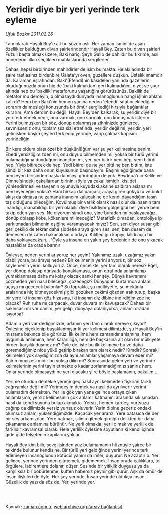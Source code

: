 # Yeridir diye bir yeri yerinde terk eyleme

*Ufuk Bozkır 2011.02.26*

<td class="columnist-detail">
<p>Tam olarak Hayali Bey'e ait bu sözün aslı. Her zaman ismini de aşan özellikler bulduğum divan şairlerindendir Hayali Bey. Zaten bu divan şairleri Fuzuli başta olmak üzere, Baki hariç, Şeyh Galip de dahildir bu fikrime, asıl hünerlerini ilkin seçtikleri mahlaslarında sergilerler.</p>
<p>
<div id="haberMetinDiv">
<p>Dahası hepsi birbirinden mahirdirler de isim bulmakta. Helaki adında bir şaire rastlasınız birdenbire Galata'yı öven, güzellere düşkün. Üstelik imamdır da. Karaman eşrafından. Baki'(Efendi)nin kasideleri yanında gazellerini okuduğunuzda onun hiç de 'baki kalmaktan' geri kalmadığını, niyet ve şuur altında hep bu 'bakilik' metaforunu yaşattığını görürüsünüz. Bakilik de metafor mu demeyin, o olmasaydı dünyada insanoğlunun hangi işinin anlamı kalırdı? Hem ben Baki'nin hemen yanına neden 'efendi' sıfatını eklediğimi sorarım da mesleği konusunda bir ömür sergilediği hırsıyla bağlantılar kurarım. Ama derdim bu değil, Hayali Bey'den kalkarak, şu yeridir diye bir yeri terk etmek nedir, ona varmak, onu sormak, onu konuşmak isterim. Yerini bulmuşken bir söz, dönüp dolanmışsa zihninizde günlerce, sevmişseniz onu, toplamışsa sizi etrafında, yeridir değil mi, yeridir, yeri gelmişken başka şeyleri terk edip yerinde, varıp çalmak kapısını yerindeliğin.
<p>Bir kere oldum olası özel bir düşkünlüğüm var şu yer kelimesine benim. Ebedi yersizliğimizden mi, onu duyup bilmemden mi, yoksa bir türlü yerimi bulamadığıma duyduğum inançtan mı, yer, yer bitirir beni hep, yedi bitirdi hep. Yiyip bitirecek de hep. Yedi bitirdi de ne yer bitti ne ben bittim, işte şimdi bir kez daha onun kuyusunun başındayım. Başımı eğdiğimde bana benzeyen birisinden başka kimseyi gördüğüm de yok. Beydeba'nın Kelile ve Dimne'sindeki çakallardan birinin, (öyle ya çakal ismidir ikisi de) yönlendirmesi ve tavşanın oyunuyla kuyudaki aksine saldıran aslana mı benzeyeceğim yoksa? Hani birkaç dal parçası, araya giren gökyüzü ve bulut akışı da olmasa ne zamana inancım kalacak ne de kendi dayandığım taşın taş olduğunu bileceğim. Kovulmuş bir varlık olarak nasıl olur da insanın tam inandığı, inanabildiği bir yeri olabilir diye fısıldıyor gölge gibi her yerde beni takip eden yan ses. Ne diyorum şimdi ona, yine buradan mı başlayacağız, dönüp dolaşıp köke, kökenlere mi ineceğiz? Metafizik olmadan, ontolojiye ip sarkıtmadan bilmenin eşiğine varamayacak mıyız? Sen, sen diyor susar gibi geri çekilip de tekrar daha şiddetle araya giren ses, sen, ben desem de demesem de zaten bakacaksın o odaya. Kilitlediğin kapıyı, kilidi açıp bir daha yoklayacaksın... 'Öyle ya insana en yakın şey bedenidir de onu yıkacak hastalıklar da orada barınır'
<p>Öyleyse, neden yerini arıyoruz her şeyin? Yakınımız uzak, uzağımız yakın olabiliyorsa, bu arayış neden? Bir kelimenin yerini arıyoruz, bir söz söylemenin yerini kolluyoruz. Önce, öncelikle, yer tam olarak neresi? Eğer, yer dönüp dolaşıp dünyada konaklamasa, onun etrafında anlamlanıp yumaklanmasa daha mı kolay olacak sanki her şey. Dünya kavramını çözmeden yeri nasıl bileceğiz, çözeceğiz? Dünyadan kurtarınca anlamı, uçuşa mı geçecek balonlar? Şu toprakla, şu mülkiyetle, şu mekânla aralarında hiç bitmeyecekmiş gibi gözüken çekimi gözden ırak tutup, başka bir yere iki insanın göz hizasına, iki insanın diz dibine indirdiğimizde ne olacak? Ruh ruha mı çarpacak, duvar duvara mı kavuşacak? Dahası bir sakıncası mı var canım, yer gelip, dünyaya dolanıyorsa, anlamı oradan ışıyorsa?
<p>Adamın yeri var dediğimizde, adamın yeri tam olarak nereye çıkıyor? Öylesine çiçeklenip başaklanmıştır ki yer kelimesi dilimizde, şu Hayali Bey'in mısraına bakınca bile görürüz. İlk kelime hem zamanıdır anlamına, hem uygunluk anlamına, hem kararlılığa, hem de başkasına ait olan bir mülkiyete birden karşılık düşmez mi? Öyle de, işte bu ilk kelimeye bu ve daha göremediğimiz nice yükü getirip bırakan tam olarak nedir? Kimdir? Sonraki kelimeleri yok saydığımızda da aynı anlamlar yaşamaya devam eder mi? Şairin mucizesi midir bu yoksa dilin mi? Sonrasında gelen yeri ve yerinde kelimelerinin yerini tayin etmekte o kadar zorlanmadığımızı sanırız hem. Onlar yerinde olmasaydı ne yeri olacaktı şiire böyle başlamanın, bakalım....
<p>Yerime oturdun demekle yerime geç nasıl aynı kelimeden fışkıran farklı çağrışımlar değil mi? Yerimdeyim demek ya nasıl da ayrılıverir yerimi bulamadım demekten. Yer ile gök yan yana gelince ortaya çıkan anlamlaşma, yersiz kelimesinin çok anlamlı katmanını arasında sıkışmadan nasıl da kendi suyunu bulup akmakta. Yersiz, hemen kardeşi yurtsuzu çağırıp da dilimizde yersiz yurtsuz oluverir. Yerin dibine geçeriz ondaki olumsuz anlamı yüklendiğimizde. Kaçacak yer ararız. Yere batasıca de der bir ses arkamızdan. Yere batmak, silinip gitmek girdiğin delikten bir daha çıkamamak anlamına bürünür. Ne yerli olmakla, yerli olmak ve yerlilik de farklıdır kavramsal olarak. Hele yerlilik öylesine soyutlanır ki kendi içinde gide gide felsefenin kapılarını yoklar.
<p>Hayali Bey kim bilir, sevgilisinden yüz bulamamanın hüznüyle şairce bir telkinde bulunur kendisine. Bir türlü yeri geldiğinde yerini yerince terk edemeyen insanoğlunun kötücül yanını da imler, duyurur. Ne azaptır o. Yeri gelince, yerince yerinden gitmemek, gidememek. İnsan orada çalılıklara, tel örgülere, labirentlere dolanır, düşer. Sesinde bir yitiklik duygusu ya da karşılıksız bir böbürlenme, küften habersiz peynir gibi çürür. Aşk da ömür de insan ilişkileri de öyle. Her şey yerinde. İnsan yerinde oldukça insan. Güzellik de yazı da söz de. Yer, yerinde yer. </p></p></p></p></p></p></div>
</p>


<p><br>
		 </br></p></td>

Kaynak: [zaman.com.tr](http://zaman.com.tr/yazar.do?yazino=1098844), [web.archive.org (arşiv bağlantısı)](http://web.archive.org/web/20110427061639/http://www.zaman.com.tr:80/yazar.do?yazino=1098844)
